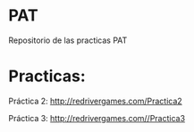 # PAT
Repositorio de las practicas PAT


# Practicas:


Práctica 2: http://redrivergames.com/Practica2

Práctica 3: http://redrivergames.com//Practica3
